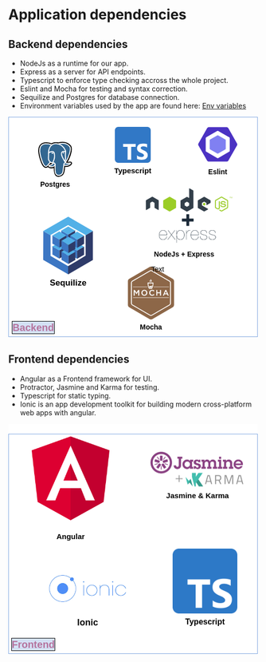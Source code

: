 # Application dependencies
## Backend dependencies
- NodeJs as a runtime for our app.
- Express as a server for API endpoints.
- Typescript to enforce type checking accross the whole project.
- Eslint and Mocha for testing and syntax correction.
- Sequilize and Postgres for database connection.
- Environment variables used by the app are found here: [Env variables](https://github.com/Farid-Mnf/udagram-app-circleci/blob/main/screenshots/elastic-beanstalk-env.png)

![dependencies](https://github.com/Farid-Mnf/udagram-app-circleci/blob/main/screenshots/dependencies-diagram.png)

## Frontend dependencies
- Angular as a Frontend framework for UI.
- Protractor, Jasmine and Karma for testing.
- Typescript for static typing.
- Ionic is an app development toolkit for building modern cross-platform web apps with angular.

![dependencies](https://github.com/Farid-Mnf/udagram-app-circleci/blob/main/screenshots/frontend-dependencies.png)